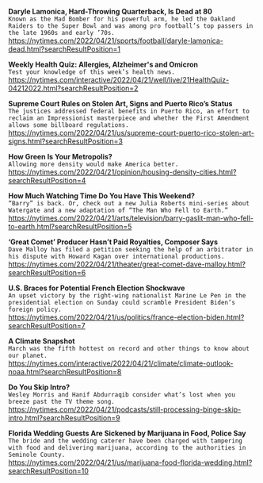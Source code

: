**Daryle Lamonica, Hard-Throwing Quarterback, Is Dead at 80**\
`Known as the Mad Bomber for his powerful arm, he led the Oakland Raiders to the Super Bowl and was among pro football’s top passers in the late 1960s and early ’70s.`\
https://nytimes.com/2022/04/21/sports/football/daryle-lamonica-dead.html?searchResultPosition=1

**Weekly Health Quiz: Allergies, Alzheimer's and Omicron**\
`Test your knowledge of this week’s health news.`\
https://nytimes.com/interactive/2022/04/21/well/live/21HealthQuiz-04212022.html?searchResultPosition=2

**Supreme Court Rules on Stolen Art, Signs and Puerto Rico’s Status**\
`The justices addressed federal benefits in Puerto Rico, an effort to reclaim an Impressionist masterpiece and whether the First Amendment allows some billboard regulations.`\
https://nytimes.com/2022/04/21/us/supreme-court-puerto-rico-stolen-art-signs.html?searchResultPosition=3

**How Green Is Your Metropolis?**\
`Allowing more density would make America better.`\
https://nytimes.com/2022/04/21/opinion/housing-density-cities.html?searchResultPosition=4

**How Much Watching Time Do You Have This Weekend?**\
`“Barry” is back. Or, check out a new Julia Roberts mini-series about Watergate and a new adaptation of “The Man Who Fell to Earth.”`\
https://nytimes.com/2022/04/21/arts/television/barry-gaslit-man-who-fell-to-earth.html?searchResultPosition=5

**‘Great Comet’ Producer Hasn’t Paid Royalties, Composer Says**\
`Dave Malloy has filed a petition seeking the help of an arbitrator in his dispute with Howard Kagan over international productions.`\
https://nytimes.com/2022/04/21/theater/great-comet-dave-malloy.html?searchResultPosition=6

**U.S. Braces for Potential French Election Shockwave**\
`An upset victory by the right-wing nationalist Marine Le Pen in the presidential election on Sunday could scramble President Biden’s foreign policy.`\
https://nytimes.com/2022/04/21/us/politics/france-election-biden.html?searchResultPosition=7

**A Climate Snapshot**\
`March was the fifth hottest on record and other things to know about our planet.`\
https://nytimes.com/interactive/2022/04/21/climate/climate-outlook-noaa.html?searchResultPosition=8

**Do You Skip Intro?**\
`Wesley Morris and Hanif Abdurraqib consider what’s lost when you breeze past the TV theme song.`\
https://nytimes.com/2022/04/21/podcasts/still-processing-binge-skip-intro.html?searchResultPosition=9

**Florida Wedding Guests Are Sickened by Marijuana in Food, Police Say**\
`The bride and the wedding caterer have been charged with tampering with food and delivering marijuana, according to the authorities in Seminole County.`\
https://nytimes.com/2022/04/21/us/marijuana-food-florida-wedding.html?searchResultPosition=10

